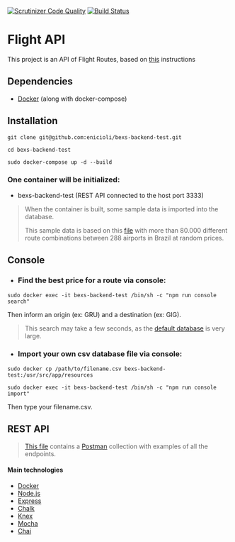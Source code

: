 [![Scrutinizer Code Quality](https://scrutinizer-ci.com/g/enicioli/bexs-backend-test/badges/quality-score.png?b=master)](https://scrutinizer-ci.com/g/enicioli/bexs-backend-test/?branch=master)
[![Build Status](https://scrutinizer-ci.com/g/enicioli/bexs-backend-test/badges/build.png?b=master)](https://scrutinizer-ci.com/g/enicioli/bexs-backend-test/build-status/master)

# Flight API
This project is an API of Flight Routes, based on [this](/INSTRUCTIONS.md) instructions

## Dependencies
- [Docker](https://www.docker.com/) (along with docker-compose)

## Installation
```shell script
git clone git@github.com:enicioli/bexs-backend-test.git
```
```shell script
cd bexs-backend-test
```
```shell script
sudo docker-compose up -d --build
```

### One container will be initialized:
- bexs-backend-test (REST API connected to the host port 3333)

>When the container is built, some sample data is imported into the database.
>
>This sample data is based on this [file](/resources/IATA.csv) with more than 80.000 different route combinations between 288 airports in Brazil at random prices.

## Console

- ### Find the best price for a route via console:
```shell script
sudo docker exec -it bexs-backend-test /bin/sh -c "npm run console search"
```
Then inform an origin (ex: GRU) and a destination (ex: GIG).

>This search may take a few seconds, as the [default database](/resources/IATA.csv) is very large.

- ### Import your own csv database file via console:
```shell script
sudo docker cp /path/to/filename.csv bexs-backend-test:/usr/src/app/resources

sudo docker exec -it bexs-backend-test /bin/sh -c "npm run console import"
```
Then type your filename.csv.

## REST API
>[This file](/bexs-backend-test.postman_collection.json) contains a [Postman](https://www.getpostman.com/) collection with examples of all the endpoints.

#### Main technologies
- [Docker](https://www.docker.com/)
- [Node.js](https://nodejs.org/)
- [Express](https://expressjs.com/)
- [Chalk](https://github.com/chalk/chalk)
- [Knex](http://knexjs.org/)
- [Mocha](https://mochajs.org/)
- [Chai](https://www.chaijs.com/)
